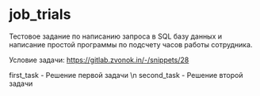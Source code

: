 # job_trials
Тестовое задание по написанию запроса в SQL базу данных и 
написание простой программы по подсчету часов работы сотрудника.

Условие задачи:
https://gitlab.zvonok.in/-/snippets/28

first_task - Решение первой задачи \n
second_task - Решение второй задачи
